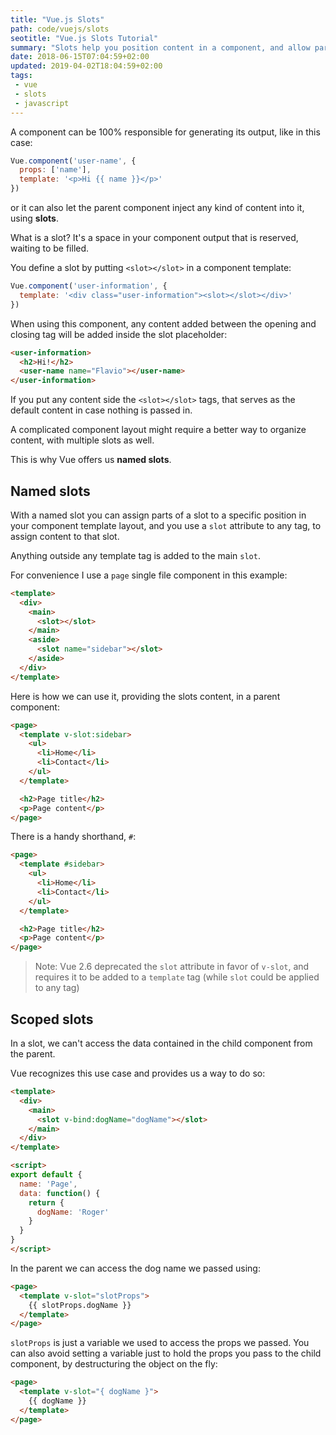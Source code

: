 ```yaml
---
title: "Vue.js Slots"
path: code/vuejs/slots
seotitle: "Vue.js Slots Tutorial"
summary: "Slots help you position content in a component, and allow parent components to arrange it."
date: 2018-06-15T07:04:59+02:00
updated: 2019-04-02T18:04:59+02:00
tags: 
 - vue
 - slots
 - javascript
---
```


A component can be 100% responsible for generating its output, like in this case:

```js
Vue.component('user-name', {
  props: ['name'],
  template: '<p>Hi {{ name }}</p>'
})
```

or it can also let the parent component inject any kind of content into it, using **slots**.

What is a slot? It's a space in your component output that is reserved, waiting to be filled.

You define a slot by putting `<slot></slot>` in a component template:

```js
Vue.component('user-information', {
  template: '<div class="user-information"><slot></slot></div>'
})
```

When using this component, any content added between the opening and closing tag will be added inside the slot placeholder:

```html
<user-information>
  <h2>Hi!</h2>
  <user-name name="Flavio"></user-name>
</user-information>
```

If you put any content side the `<slot></slot>` tags, that serves as the default content in case nothing is passed in.

A complicated component layout might require a better way to organize content, with multiple slots as well.

This is why Vue offers us **named slots**.

## Named slots

With a named slot you can assign parts of a slot to a specific position in your component template layout, and you use a `slot` attribute to any tag, to assign content to that slot.

Anything outside any template tag is added to the main `slot`.

For convenience I use a `page` single file component in this example:

```html
<template>
  <div>
    <main>
      <slot></slot>
    </main>
    <aside>
      <slot name="sidebar"></slot>
    </aside>
  </div>
</template>
```

Here is how we can use it, providing the slots content, in a parent component:

```html
<page>
  <template v-slot:sidebar>
    <ul>
      <li>Home</li>
      <li>Contact</li>
    </ul>
  </template>

  <h2>Page title</h2>
  <p>Page content</p>
</page>
```

There is a handy shorthand, `#`:

```html
<page>
  <template #sidebar>
    <ul>
      <li>Home</li>
      <li>Contact</li>
    </ul>
  </template>

  <h2>Page title</h2>
  <p>Page content</p>
</page>
```

> Note: Vue 2.6 deprecated the `slot` attribute in favor of `v-slot`, and requires it to be added to a `template` tag (while `slot` could be applied to any tag)

## Scoped slots

In a slot, we can't access the data contained in the child component from the parent.

Vue recognizes this use case and provides us a way to do so:

```html
<template>
  <div>
    <main>
      <slot v-bind:dogName="dogName"></slot>
    </main>
  </div>
</template>

<script>
export default {
  name: 'Page',
  data: function() {
    return {
      dogName: 'Roger'
    }
  }
}
</script>
```

In the parent we can access the dog name we passed using:

```html
<page>
  <template v-slot="slotProps">
    {{ slotProps.dogName }}
  </template>
</page>
```

`slotProps` is just a variable we used to access the props we passed. You can also avoid setting a variable just to hold the props you pass to the child component, by destructuring the object on the fly:

```html
<page>
  <template v-slot="{ dogName }">
    {{ dogName }}
  </template>
</page>
```